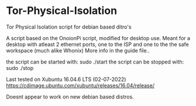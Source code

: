 # Tor-Physical-Isolation
Tor Physical Isolation script for debian based ditro's

A script based on the OnoionPi script, modified for desktop use.
Meant for a desktop with atleast 2 ethernet ports, one to the ISP and one to the the safe workspace (much alike Whonix)
More info in the guide file..

the script can be started with: sudo ./start
the script can be stopped with: sudo ./stop

Last tested on Xubuntu 16.04.6 LTS (02-07-2022)
https://cdimage.ubuntu.com/xubuntu/releases/16.04/release/

Doesnt appear to work on new debian based distros.
